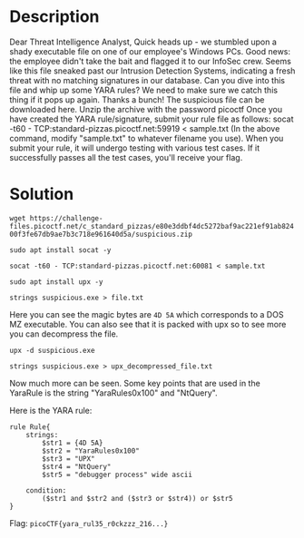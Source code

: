 # Description

Dear Threat Intelligence Analyst,
Quick heads up - we stumbled upon a shady executable file on one of our employee's Windows PCs. Good news: the employee didn't take the bait and flagged it to our InfoSec crew.
Seems like this file sneaked past our Intrusion Detection Systems, indicating a fresh threat with no matching signatures in our database.
Can you dive into this file and whip up some YARA rules? We need to make sure we catch this thing if it pops up again.
Thanks a bunch!
The suspicious file can be downloaded here. Unzip the archive with the password picoctf
Once you have created the YARA rule/signature, submit your rule file as follows:
socat -t60 - TCP:standard-pizzas.picoctf.net:59919 < sample.txt
(In the above command, modify "sample.txt" to whatever filename you use).
When you submit your rule, it will undergo testing with various test cases. If it successfully passes all the test cases, you'll receive your flag.

# Solution

`wget https://challenge-files.picoctf.net/c_standard_pizzas/e80e3ddbf4dc5272baf9ac221ef91ab82400f3fe67db9ae7b3c718e961640d5a/suspicious.zip`

`sudo apt install socat -y`

`socat -t60 - TCP:standard-pizzas.picoctf.net:60081 < sample.txt`

`sudo apt install upx -y`

`strings suspicious.exe > file.txt`

Here you can see the magic bytes are `4D 5A` which corresponds to a DOS MZ executable. You can also see that it is packed with upx so to see more you can decompress the file.

`upx -d suspicious.exe`

`strings suspicious.exe > upx_decompressed_file.txt`

Now much more can be seen. Some key points that are used in the YaraRule is the string "YaraRules0x100" and "NtQuery".

Here is the YARA rule:
```
rule Rule{
    strings:
        $str1 = {4D 5A} 
        $str2 = "YaraRules0x100"
        $str3 = "UPX"
        $str4 = "NtQuery"
        $str5 = "debugger process" wide ascii
        
    condition:
        ($str1 and $str2 and ($str3 or $str4)) or $str5
}
```

Flag: `picoCTF{yara_rul35_r0ckzzz_216...}`
